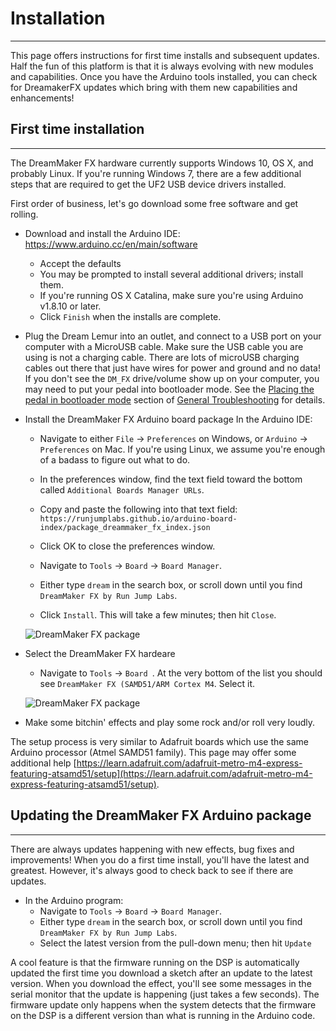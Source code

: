 # Installation
------
This page offers instructions for first time installs and subsequent updates.  Half the fun of this platform is that it is always evolving with new modules and capabilities.  Once you have the Arduino tools installed, you can check for DreamakerFX updates which bring with them new capabilities and enhancements!


## First time installation 
------

The DreamMaker FX hardware currently supports Windows 10, OS X, and probably Linux.  If you're running Windows 7, there are a few additional steps that are required to get the UF2 USB device drivers installed.  

First order of business, let's go download some free software and get rolling.  

 * Download and install the Arduino IDE: https://www.arduino.cc/en/main/software
    * Accept the defaults
    * You may be prompted to install several additional drivers; install them.
    * If you're running OS X Catalina, make sure you're using Arduino v1.8.10 or later.
    * Click `Finish` when the installs are complete.

 * Plug the Dream Lemur into an outlet, and connect to a USB port on your computer with a MicroUSB cable.  Make sure the USB cable you are using is not a charging cable.  There are lots of microUSB charging cables out there that just have wires for power and ground and no data!  If you don't see the `DM_FX` drive/volume show up on your computer, you may need to put your pedal into bootloader mode.  See the [Placing the pedal in bootloader mode](https://dreammaker-fx-arduino.readthedocs.io/en/latest/markdown/troubleshooting.html#placing-the-pedal-in-bootloader-mode) section of [General Troubleshooting](https://dreammaker-fx-arduino.readthedocs.io/en/latest/markdown/troubleshooting.html) for details.

 * Install the DreamMaker FX Arduino board package In the Arduino IDE:
    * Navigate to either `File` -> `Preferences` on Windows, or `Arduino` -> `Preferences` on Mac. If you're using Linux, we assume you're enough of a badass to figure out what to do.
    * In the preferences window, find the text field toward the bottom called `Additional Boards Manager URLs`.
    * Copy and paste the following into that text field: `https://runjumplabs.github.io/arduino-board-index/package_dreammaker_fx_index.json`
    * Click OK to close the preferences window.

    * Navigate to `Tools` -> `Board` -> `Board Manager`.
    * Either type `dream` in the search box, or scroll down until you find `DreamMaker FX by Run Jump Labs`.
    * Click `Install`. This will take a few minutes; then hit `Close`.

    ![DreamMaker FX package](https://runjumplabs.github.io/dreammaker_fx/assets/images/dmfx-package.png)
 
 * Select the DreamMaker FX hardeare
    * Navigate to `Tools` -> `Board `.  At the very bottom of the list you should see `DreamMaker FX (SAMD51/ARM Cortex M4`.  Select it.

    ![DreamMaker FX package](https://runjumplabs.github.io/dreammaker_fx/assets/images/select-board.png)

 * Make some bitchin' effects and play some rock and/or roll very loudly.

The setup process is very similar to Adafruit boards which use the same Arduino processor (Atmel SAMD51 family).  This page may offer some additional help [https://learn.adafruit.com/adafruit-metro-m4-express-featuring-atsamd51/setup](https://learn.adafruit.com/adafruit-metro-m4-express-featuring-atsamd51/setup). 

## Updating the DreamMaker FX Arduino package
------

There are always updates happening with new effects, bug fixes and improvements!  When you do a first time install, you'll have the latest and greatest.  However, it's always good to check back to see if there are updates.

 * In the Arduino program:
    * Navigate to `Tools` -> `Board` -> `Board Manager`.
    * Either type `dream` in the search box, or scroll down until you find `DreamMaker FX by Run Jump Labs`.
    * Select the latest version from the pull-down menu; then hit `Update`

A cool feature is that the firmware running on the DSP is automatically updated the first time you download a sketch after an update to the latest version.  When you download the effect, you'll see some messages in the serial monitor that the update is happening (just takes a few seconds).  The firmware update only happens when the system detects that the firmware on the DSP is a different version than what is running in the Arduino code.
